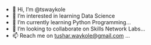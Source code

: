 - 👋 Hi, I’m @tswaykole
- 👀 I’m interested in learning Data Science
- 🌱 I’m currently learning Python Programming...
- 💞️ I’m looking to collaborate on Skills Network Labs...
- 📫 Reach me on tushar.waykole@gmail.com ...

<!---
tswaykole/tswaykole is a ✨ special ✨ repository because its `README.md` (this file) appears on your GitHub profile.
You can click the Preview link to take a look at your changes.
--->
